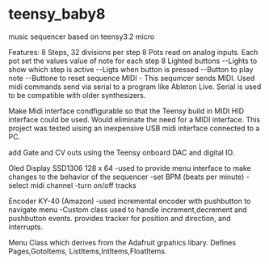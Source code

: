 # teensy_baby8
music sequencer based on teensy3.2 micro

Features:
8 Steps, 32 divisions per step
8 Pots read on analog inputs. Each pot set the values value of note for each step
8 Lighted buttons
--Lights to show which step is active
--Ligts when button is pressed
--Button to play note
--Buttone to reset sequence
MIDI - This sequmcer sends MIDI.
Used midi commands send via serial to a program like Ableton Live. Serial is used to be compatible with older synthesizers.

<Todo> Make Midi interface condfigurable so that the Teensy build in MIDI HID interface could be used. Would eliminate the need
for a MIDI interface. This project was tested uising an inexpensive USB midi interface connected to a PC.

<TODO> add Gate and CV outs using the Teensy onboard DAC and digital IO.

Oled Display SSD1306 128 x 64
-used to provide menu interface to make changes to the behavior of the sequencer
-set BPM (beats per minute)
-select midi channel
-turn on/off tracks

Encoder KY-40 (Amazon)
-used incremental encoder with pushbutton to navigate menu
-Custom class used to handle increment,decrement and pushbutton events.
provides tracker for position and direction, and interrupts.

Menu
Class which derives from the Adafruit grpahics libary.
Defines Pages,GotoItems, ListItems,IntItems,FloatItems.
